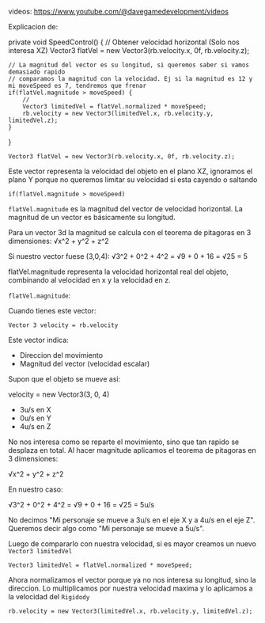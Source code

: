 videos: https://www.youtube.com/@davegamedevelopment/videos


Explicacion de:

private void SpeedControl()
{
    // Obtener velocidad horizontal (Solo nos interesa XZ)
    Vector3 flatVel = new Vector3(rb.velocity.x, 0f, rb.velocity.z);

    // La magnitud del vector es su longitud, si queremos saber si vamos demasiado rapido
    // comparamos la magnitud con la velocidad. Ej si la magnitud es 12 y mi moveSpeed es 7, tendremos que frenar
    if(flatVel.magnitude > moveSpeed) {
        // 
        Vector3 limitedVel = flatVel.normalized * moveSpeed;
        rb.velocity = new Vector3(limitedVel.x, rb.velocity.y, limitedVel.z);
    }
}

```
Vector3 flatVel = new Vector3(rb.velocity.x, 0f, rb.velocity.z);
```
Este vector representa la velocidad del objeto en el plano XZ, ignoramos el plano Y porque no queremos limitar su velocidad si esta cayendo o saltando

```
if(flatVel.magnitude > moveSpeed)
```

`flatVel.magnitude` es la magnitud del vector de velocidad horizontal. La magnitud de un vector es básicamente su longitud.

Para un vector 3d la magnitud se calcula con el teorema de pitagoras en 3 dimensiones: √x^2 + y^2 + z^2

Si nuestro vector fuese (3,0,4): √3^2 + 0^2 + 4^2 = √9 + 0 + 16 = √25 = 5

flatVel.magnitude representa la velocidad horizontal real del objeto, combinando al velocidad en x y la velocidad en z.

`flatVel.magnitude`:

Cuando tienes este vector:

`Vector 3 velocity = rb.velocity`

Este vector indica:

- Direccion del movimiento
- Magnitud del vector (velocidad escalar)

Supon que el objeto se mueve asi:

velocity = new Vector3(3, 0, 4)

- 3u/s en X
- 0u/s en Y
- 4u/s en Z

No nos interesa como se reparte el movimiento, sino que tan rapido se desplaza en total. Al hacer magnitude 
aplicamos el teorema de pitagoras en 3 dimensiones:

√x^2 + y^2 + z^2

En nuestro caso:

√3^2 + 0^2 + 4^2 = √9 + 0 + 16 = √25 = 5u/s

No decimos "Mi personaje se mueve a 3u/s en el eje X y a 4u/s en el eje Z".
Queremos decir algo como "Mi personaje se mueve a 5u/s".

Luego de compararlo con nuestra velocidad, si es mayor creamos un nuevo `Vector3 limitedVel`

```
Vector3 limitedVel = flatVel.normalized * moveSpeed;
```

Ahora normalizamos el vector porque ya no nos interesa su longitud, sino la direccion. Lo multiplicamos por nuestra
velocidad maxima y lo aplicamos a la velocidad del `Rigidody`

```
rb.velocity = new Vector3(limitedVel.x, rb.velocity.y, limitedVel.z);
```

